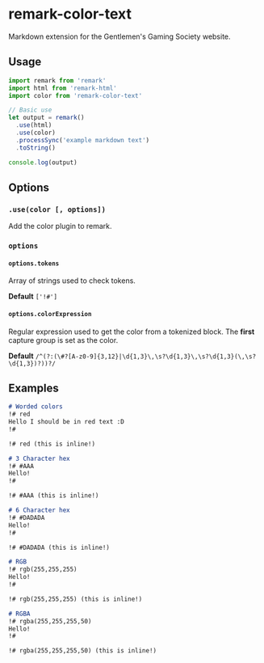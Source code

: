 # remark-color-text

Markdown extension for the Gentlemen's Gaming Society website.

## Usage

```js
import remark from 'remark'
import html from 'remark-html'
import color from 'remark-color-text'

// Basic use
let output = remark()
  .use(html)
  .use(color)
  .processSync('example markdown text')
  .toString()

console.log(output)
```

## Options

### `.use(color [, options])`

Add the color plugin to remark.

### `options`

#### `options.tokens`

Array of strings used to check tokens.

**Default** `['!#']`

#### `options.colorExpression`

Regular expression used to get the color from a tokenized block. The **first** capture group is set as the color.

**Default** `/^(?:(\#?[A-z0-9]{3,12}|\d{1,3}\,\s?\d{1,3}\,\s?\d{1,3}(\,\s?\d{1,3})?))?/`

## Examples

```markdown
# Worded colors
!# red
Hello I should be in red text :D
!#

!# red (this is inline!)

# 3 Character hex
!# #AAA
Hello!
!#

!# #AAA (this is inline!)

# 6 Character hex
!# #DADADA
Hello!
!#

!# #DADADA (this is inline!)

# RGB
!# rgb(255,255,255)
Hello!
!#

!# rgb(255,255,255) (this is inline!)

# RGBA
!# rgba(255,255,255,50)
Hello!
!#

!# rgba(255,255,255,50) (this is inline!)
```

